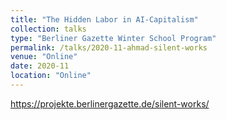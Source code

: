 ```yaml
---
title: "The Hidden Labor in AI-Capitalism"
collection: talks
type: "Berliner Gazette Winter School Program"
permalink: /talks/2020-11-ahmad-silent-works
venue: "Online"
date: 2020-11
location: "Online"
---
```

https://projekte.berlinergazette.de/silent-works/
